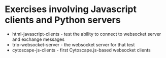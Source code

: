 # Exercises involving Javascript clients and Python servers

  * html-javascript-clients - test the ability to connect to websocket server and exchange messages
  * trio-websocket-server - the websocket server for that test
  * cytoscape-js-clients - first Cytoscape.js-based websocket clients
  
